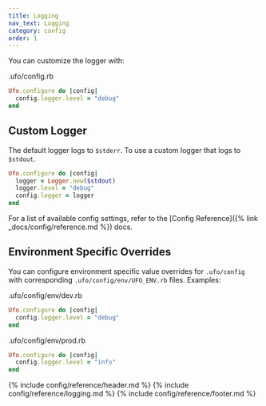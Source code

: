 ```yaml
---
title: Logging
nav_text: Logging
category: config
order: 1
---
```


You can customize the logger with:

.ufo/config.rb

```ruby
Ufo.configure do |config|
  config.logger.level = "debug"
end
```

## Custom Logger

The default logger logs to `$stderr`. To use a custom logger that logs to `$stdout`.

```ruby
Ufo.configure do |config|
  logger = Logger.new($stdout)
  logger.level = "debug"
  config.logger = logger
end
```

For a list of available config settings, refer to the [Config Reference]({% link _docs/config/reference.md %}) docs.

## Environment Specific Overrides

You can configure environment specific value overrides for `.ufo/config` with corresponding `.ufo/config/env/UFO_ENV.rb` files. Examples:

.ufo/config/env/dev.rb

```ruby
Ufo.configure do |config|
  config.logger.level = "debug"
end
```

.ufo/config/env/prod.rb

```ruby
Ufo.configure do |config|
  config.logger.level = "info"
end
```

{% include config/reference/header.md %}
{% include config/reference/logging.md %}
{% include config/reference/footer.md %}
